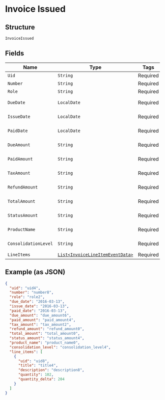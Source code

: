 
# Invoice Issued

## Structure

`InvoiceIssued`

## Fields

| Name | Type | Tags | Description | Getter | Setter |
|  --- | --- | --- | --- | --- | --- |
| `Uid` | `String` | Required | - | String getUid() | setUid(String uid) |
| `Number` | `String` | Required | - | String getNumber() | setNumber(String number) |
| `Role` | `String` | Required | - | String getRole() | setRole(String role) |
| `DueDate` | `LocalDate` | Required | - | LocalDate getDueDate() | setDueDate(LocalDate dueDate) |
| `IssueDate` | `LocalDate` | Required | - | LocalDate getIssueDate() | setIssueDate(LocalDate issueDate) |
| `PaidDate` | `LocalDate` | Required | - | LocalDate getPaidDate() | setPaidDate(LocalDate paidDate) |
| `DueAmount` | `String` | Required | - | String getDueAmount() | setDueAmount(String dueAmount) |
| `PaidAmount` | `String` | Required | - | String getPaidAmount() | setPaidAmount(String paidAmount) |
| `TaxAmount` | `String` | Required | - | String getTaxAmount() | setTaxAmount(String taxAmount) |
| `RefundAmount` | `String` | Required | - | String getRefundAmount() | setRefundAmount(String refundAmount) |
| `TotalAmount` | `String` | Required | - | String getTotalAmount() | setTotalAmount(String totalAmount) |
| `StatusAmount` | `String` | Required | - | String getStatusAmount() | setStatusAmount(String statusAmount) |
| `ProductName` | `String` | Required | - | String getProductName() | setProductName(String productName) |
| `ConsolidationLevel` | `String` | Required | - | String getConsolidationLevel() | setConsolidationLevel(String consolidationLevel) |
| `LineItems` | [`List<InvoiceLineItemEventData>`](../../doc/models/invoice-line-item-event-data.md) | Required | - | List<InvoiceLineItemEventData> getLineItems() | setLineItems(List<InvoiceLineItemEventData> lineItems) |

## Example (as JSON)

```json
{
  "uid": "uid4",
  "number": "number8",
  "role": "role2",
  "due_date": "2016-03-13",
  "issue_date": "2016-03-13",
  "paid_date": "2016-03-13",
  "due_amount": "due_amount6",
  "paid_amount": "paid_amount4",
  "tax_amount": "tax_amount2",
  "refund_amount": "refund_amount0",
  "total_amount": "total_amount0",
  "status_amount": "status_amount4",
  "product_name": "product_name0",
  "consolidation_level": "consolidation_level4",
  "line_items": [
    {
      "uid": "uid8",
      "title": "title4",
      "description": "description8",
      "quantity": 102,
      "quantity_delta": 204
    }
  ]
}
```

